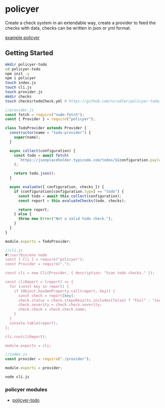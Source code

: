 # policyer

Create a check system in an extendable way, create a provider to feed the checks with data, checks can be written in json or yml format.

[example policyer](https://github.com/niradler/policyer-todo)

## Getting Started

```sh
mkdir policyer-todo
cd policyer-todo
npm init -y
npm i policyer
touch index.js
touch cli.js
touch provider.js
mkdir checks
touch checks/todoCheck.yml # https://github.com/niradler/policyer-todo/blob/master/checks/todoCheck.yml
```

```js
//provider.js
const fetch = require("node-fetch");
const { Provider } = require("policyer");

class TodoProvider extends Provider {
  constructor(name = "todo-provider") {
    super(name);
  }

  async collect(configuration) {
    const todo = await fetch(
      `https://jsonplaceholder.typicode.com/todos/${configuration.payload.id}`
    );

    return todo.json();
  }

  async evaluate({ configuration, checks }) {
    if (configuration[configuration.type] == "todo") {
      const todo = await this.collect(configuration);
      const report = this.evaluateChecks(todo, checks);

      return report;
    } else {
      throw new Error("Not a valid todo check.");
    }
  }
}

module.exports = TodoProvider;

```

```js
//cli.js
#!/usr/bin/env node
const { Cli } = require("policyer");
const Provider = require(".");

const cli = new Cli(Provider, { description: "Scan todo checks." });

const cliReport = (report) => {
  for (const key in report) {
    if (Object.hasOwnProperty.call(report, key)) {
      const check = report[key];
      check.status = check.stepsResults.includes(false) ? "Fail" : "success";
      check.severity = check.check.severity;
      check.check = check.check.name;
    }
  }
  console.table(report);
};

cli.run(cliReport);

module.exports = cli;

```

```js
//index.js
const provider = require("./provider");

module.exports = provider;
```

```sh
node cli.js
```

### policyer modules

- [policyer-todo](https://github.com/niradler/policyer-todo)